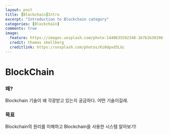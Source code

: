 ```yaml
---
layout: post
title: [Blockchain]Intro 
excerpt: "Introduction to Blockchain category"
categories: [Blockchain]
comments: true
image:
  feature: https://images.unsplash.com/photo-1440635592348-167b1b30296f?crop=entropy&dpr=2&fit=crop&fm=jpg&h=475&ixjsv=2.1.0&ixlib=rb-0.3.5&q=50&w=1250
  credit: thomas shellberg
  creditlink: https://unsplash.com/photos/Ki0dpxd3LGc
---
```

# BlockChain
### 왜?
Blockchain 기술이 왜 각광받고 있는지 궁금하다. 어떤 기술이길래.

### 목표
Blockchain의 원리를 이해하고 Blockchain을 사용한 시스템 알아보기!